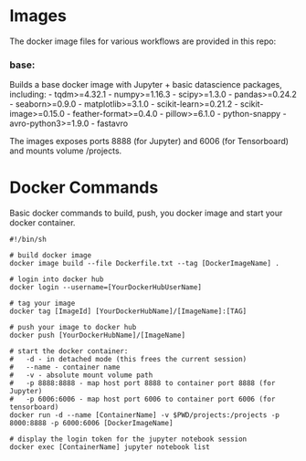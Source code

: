 # Images

The docker image files for various workflows are provided in this repo:

### base: 
Builds a base docker image with Jupyter + basic datascience packages, including:
	- tqdm>=4.32.1
	- numpy>=1.16.3
	- scipy>=1.3.0
	- pandas>=0.24.2
	- seaborn>=0.9.0
	- matplotlib>=3.1.0
	- scikit-learn>=0.21.2
	- scikit-image>=0.15.0
	- feather-format>=0.4.0
	- pillow>=6.1.0
	- python-snappy
	- avro-python3>=1.9.0
	- fastavro

The images exposes ports 8888 (for Jupyter) and 6006 (for Tensorboard) and mounts volume /projects.


# Docker Commands

Basic docker commands to build, push, you docker image and start your docker container.

```
#!/bin/sh

# build docker image
docker image build --file Dockerfile.txt --tag [DockerImageName] .

# login into docker hub
docker login --username=[YourDockerHubUserName]

# tag your image
docker tag [ImageId] [YourDockerHubName]/[ImageName]:[TAG]

# push your image to docker hub
docker push [YourDockerHubName]/[ImageName]

# start the docker container:
#   -d - in detached mode (this frees the current session)
#   --name - container name
#   -v - absolute mount volume path
#   -p 8888:8888 - map host port 8888 to container port 8888 (for Jupyter)
#   -p 6006:6006 - map host port 6006 to container port 6006 (for tensorboard)
docker run -d --name [ContainerName] -v $PWD/projects:/projects -p 8000:8888 -p 6000:6006 [DockerImageName]

# display the login token for the jupyter notebook session
docker exec [ContainerName] jupyter notebook list

```